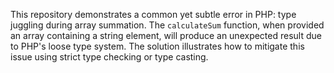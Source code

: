 This repository demonstrates a common yet subtle error in PHP: type juggling during array summation. The `calculateSum` function, when provided an array containing a string element, will produce an unexpected result due to PHP's loose type system. The solution illustrates how to mitigate this issue using strict type checking or type casting.